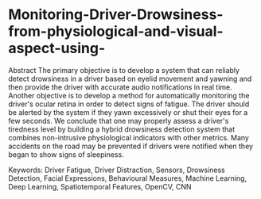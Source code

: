 # Monitoring-Driver-Drowsiness-from-physiological-and-visual-aspect-using-

Abstract
The primary objective is to develop a system that can reliably detect drowsiness in a driver based on eyelid movement and yawning and then provide the driver with accurate audio notifications in real time. 
Another objective is to develop a method for automatically monitoring the driver's ocular retina in order to detect signs of fatigue. The driver should be alerted by the system if they yawn excessively or shut their eyes for a few seconds.
We conclude that one may properly assess a driver's tiredness level by building a hybrid drowsiness detection system that combines non-intrusive physiological indicators with other metrics. Many accidents on the road may be prevented if drivers were notified when they began to show signs of sleepiness.

Keywords:
Driver Fatigue, Driver Distraction, Sensors, Drowsiness Detection, Facial Expressions, Behavioural Measures, Machine Learning, Deep Learning, Spatiotemporal Features, OpenCV, CNN
